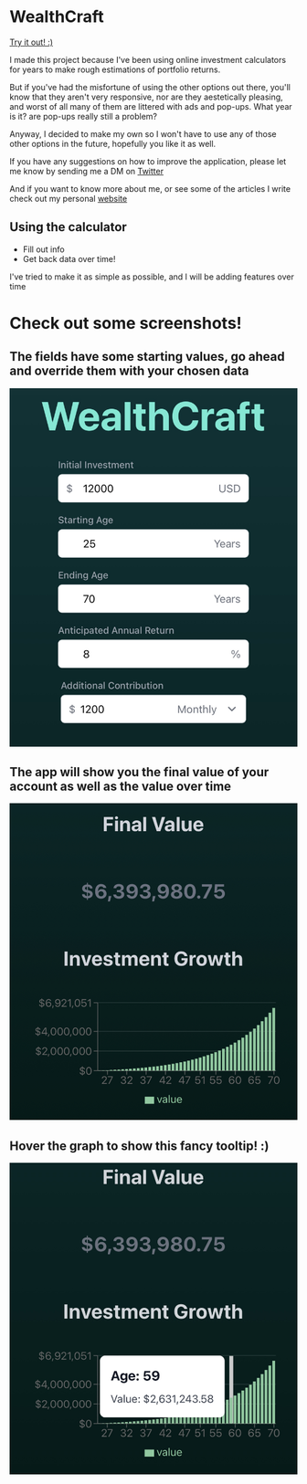 # WealthCraft

[Try it out! :)](https://wealth-craft.vercel.app/)

I made this project because I've been using online investment calculators for years to make rough estimations of portfolio returns. 

But if you've had the misfortune of using the other options out there, you'll know that they aren't very responsive, nor are they aestetically pleasing, and worst of all many of them are littered with ads and pop-ups. What year is it? are pop-ups really still a problem? 

Anyway, I decided to make my own so I won't have to use any of those other options in the future, hopefully you like it as well. 

If you have any suggestions on how to improve the application, please let me know by sending me a DM on [Twitter](https://twitter.com/Elliot_Adinolfi)

And if you want to know more about me, or see some of the articles I write check out my personal [website](https://www.elliotadinolfi.dev/)

## Using the calculator

- Fill out info
- Get back data over time! 

I've tried to make it as simple as possible, and I will be adding features over time

# Check out some screenshots!

## The fields have some starting values, go ahead and override them with your chosen data

![input fields](/pictures/inputs.jpg)

## The app will show you the final value of your account as well as the value over time
![picture of graph](/pictures/graph.jpg)

## Hover the graph to show this fancy tooltip! :)
![picture of tooltip](/pictures/tooltip.jpg)

